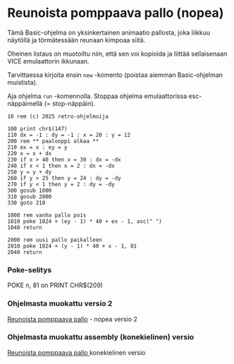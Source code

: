 # Reunoista pomppaava pallo (nopea)

Tämä Basic-ohjelma on yksinkertainen animaatio pallosta, joka liikkuu näytöllä ja törmätessään reunaan kimpoaa siitä.

Oheinen listaus on muotoiltu niin, että sen voi kopioida ja liittää sellaisenaan VICE emulaattorin ikkunaan.

Tarvittaessa kirjoita ensin `new` -komento (poistaa aiemman Basic-ohjelman muistista).

Aja ohjelma `run` -komennolla. Stoppaa ohjelma emulaattorissa esc-näppäimellä (= stop-näppäin).


```
10 rem (c) 2025 retro-ohjelmoija

100 print chr$(147)
110 dx = -1 : dy = -1 : x = 20 : y = 12
200 rem ** paalooppi alkaa **
210 ex = x : ey = y
220 x = x + dx
230 if x > 40 then x = 39 : dx = -dx
240 if x < 1 then x = 2 : dx = -dx
250 y = y + dy
260 if y > 25 then y = 24 : dy = -dy
270 if y < 1 then y = 2 : dy = -dy
300 gosub 1000
310 gosub 2000
330 goto 210

1000 rem vanha pallo pois
1010 poke 1024 + (ey - 1) * 40 + ex - 1, asc(" ")
1040 return

2000 rem uusi pallo paikalleen
2010 poke 1024 + (y - 1) * 40 + x - 1, 81
2040 return

```

### Poke-selitys

POKE n, 81 on PRINT CHR$(209)

### Ohjelmasta muokattu versio 2

[Reunoista pomppaava pallo](Pomppupallo%202%20v2.md) - nopea versio 2

### Ohjelmasta muokattu assembly (konekielinen) versio

[Reunoista pomppaava pallo ](../asm/Pomppupallo%20asm.md) konekielinen versio

